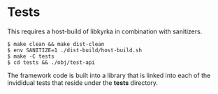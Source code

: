 # Tests

This requires a host-build of libkyrka in combination with sanitizers.

```
$ make clean && make dist-clean
$ env SANITIZE=1 ./dist-build/host-build.sh
$ make -C tests
$ cd tests && ./obj/test-api
```

The framework code is built into a library that is linked into each
of the invididual tests that reside under the **tests** directory.
